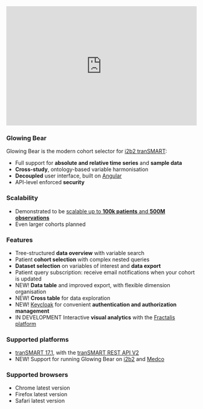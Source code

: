<iframe width="100%" height="315" src="https://www.youtube.com/watch?v=WdbQIi167C0&t=1s" frameborder="0" allow="autoplay; encrypted-media" allowfullscreen></iframe>

### Glowing Bear
<span class="green">Glowing Bear</span> is the modern cohort selector for [i2b2 tranSMART](https://transmartfoundation.org/):

* Full support for <strong>absolute and relative time series</strong> and <strong>sample data</strong>
* <strong>Cross-study</strong>, ontology-based variable harmonisation
* <strong>Decoupled</strong> user interface, built on [Angular](https://angular.io/)
* API-level enforced <strong>security</strong>

### Scalability
* Demonstrated to be [scalable up to <strong>100k patients</strong> and <strong>500M observations</strong>](http://blog.thehyve.nl/blog/upscaling-transmart-and-glowing-bear)
* Even larger cohorts planned

### Features
* Tree-structured <strong>data overview</strong> with variable search
* Patient <strong>cohort selection</strong> with complex nested queries
* <strong>Dataset selection</strong> on variables of interest and <strong>data export</strong>
* Patient query subscription: receive email notifications when your cohort is updated
* <span class="green">NEW!</span> <strong>Data table</strong> and improved export, with flexible dimension organisation
* <span class="green">NEW!</span> <strong>Cross table</strong> for data exploration
* <span class="green">NEW!</span> [Keycloak](https://www.keycloak.org/) for convenient <strong>authentication and authorization management</strong>
* <span class="green">IN DEVELOPMENT</span> Interactive <strong>visual analytics</strong> with the [Fractalis platform](https://fractalis.lcsb.uni.lu/)

### Supported platforms
* [tranSMART 17.1](https://wiki.transmartfoundation.org/display/transmartwiki/tranSMART+17.1+Server+release), with the [tranSMART REST API V2](https://transmart.thehyve.net/open-api)
* <span class="green">NEW!</span> Support for running Glowing Bear on [i2b2](https://www.i2b2.org/) and [Medco](https://c4science.ch/w/medco/)

### Supported browsers
* Chrome latest version
* Firefox latest version
* Safari latest version
